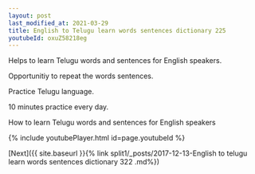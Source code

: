 ```yaml
---
layout: post
last_modified_at: 2021-03-29
title: English to Telugu learn words sentences dictionary 225 
youtubeId: oxuZ58218eg
---
```

 
 
Helps to learn Telugu words and sentences for English speakers.

Opportunitiy to repeat the words sentences. 

Practice Telugu language. 
 
10 minutes practice every day. 
 
How to learn Telugu words and sentences for English speakers 
 
{% include youtubePlayer.html id=page.youtubeId %}
 
 
[Next]({{ site.baseurl }}{% link  split1/_posts/2017-12-13-English to telugu learn words sentences dictionary 322 .md%})
 
